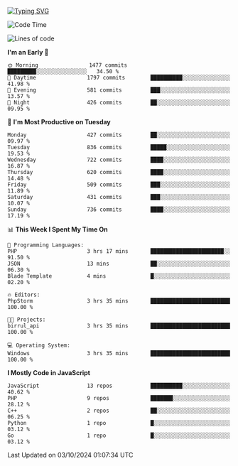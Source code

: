 [![Typing SVG](https://readme-typing-svg.demolab.com?font=Fira+Code&pause=1000&color=F7F7F7&random=false&width=435&lines=Hi+%F0%9F%91%8B%2C+I'm+Rafiu+Sidqi;Junior+Backend+Developer)](https://git.io/typing-svg)
<!--START_SECTION:waka-->
![Code Time](http://img.shields.io/badge/Code%20Time-455%20hrs%2048%20mins-blue)

![Lines of code](https://img.shields.io/badge/From%20Hello%20World%20I%27ve%20Written-1.9%20million%20lines%20of%20code-blue)

**I'm an Early 🐤** 

```text
🌞 Morning                1477 commits        █████████░░░░░░░░░░░░░░░░   34.50 % 
🌆 Daytime                1797 commits        ██████████░░░░░░░░░░░░░░░   41.98 % 
🌃 Evening                581 commits         ███░░░░░░░░░░░░░░░░░░░░░░   13.57 % 
🌙 Night                  426 commits         ██░░░░░░░░░░░░░░░░░░░░░░░   09.95 % 
```
📅 **I'm Most Productive on Tuesday** 

```text
Monday                   427 commits         ██░░░░░░░░░░░░░░░░░░░░░░░   09.97 % 
Tuesday                  836 commits         █████░░░░░░░░░░░░░░░░░░░░   19.53 % 
Wednesday                722 commits         ████░░░░░░░░░░░░░░░░░░░░░   16.87 % 
Thursday                 620 commits         ████░░░░░░░░░░░░░░░░░░░░░   14.48 % 
Friday                   509 commits         ███░░░░░░░░░░░░░░░░░░░░░░   11.89 % 
Saturday                 431 commits         ███░░░░░░░░░░░░░░░░░░░░░░   10.07 % 
Sunday                   736 commits         ████░░░░░░░░░░░░░░░░░░░░░   17.19 % 
```


📊 **This Week I Spent My Time On** 

```text
💬 Programming Languages: 
PHP                      3 hrs 17 mins       ███████████████████████░░   91.50 % 
JSON                     13 mins             ██░░░░░░░░░░░░░░░░░░░░░░░   06.30 % 
Blade Template           4 mins              █░░░░░░░░░░░░░░░░░░░░░░░░   02.20 % 

🔥 Editors: 
PhpStorm                 3 hrs 35 mins       █████████████████████████   100.00 % 

🐱‍💻 Projects: 
birrul_api               3 hrs 35 mins       █████████████████████████   100.00 % 

💻 Operating System: 
Windows                  3 hrs 35 mins       █████████████████████████   100.00 % 
```

**I Mostly Code in JavaScript** 

```text
JavaScript               13 repos            ██████████░░░░░░░░░░░░░░░   40.62 % 
PHP                      9 repos             ███████░░░░░░░░░░░░░░░░░░   28.12 % 
C++                      2 repos             ██░░░░░░░░░░░░░░░░░░░░░░░   06.25 % 
Python                   1 repo              █░░░░░░░░░░░░░░░░░░░░░░░░   03.12 % 
Go                       1 repo              █░░░░░░░░░░░░░░░░░░░░░░░░   03.12 % 
```




 Last Updated on 03/10/2024 01:07:34 UTC
<!--END_SECTION:waka-->
